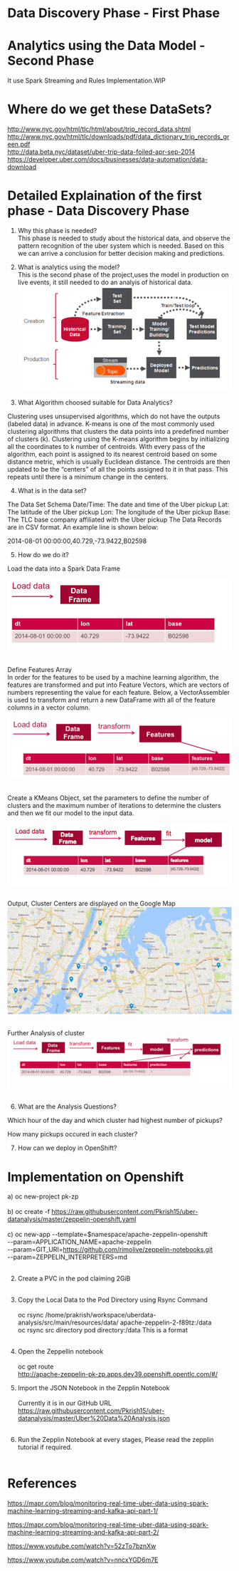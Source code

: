 # Data Discovery Phase  - First Phase
# Analytics using the Data Model - Second Phase 
It use Spark Streaming and Rules Implementation.WIP <br>
# Where do we get these DataSets? <br>
http://www.nyc.gov/html/tlc/html/about/trip_record_data.shtml <br>
http://www.nyc.gov/html/tlc/downloads/pdf/data_dictionary_trip_records_green.pdf <br>
http://data.beta.nyc/dataset/uber-trip-data-foiled-apr-sep-2014 <br>
https://developer.uber.com/docs/businesses/data-automation/data-download <br>


#  Detailed Explaination of the first phase - Data Discovery Phase

1) Why this phase is needed? <br>
   This phase is needed to study about the historical data, and observe the pattern recognition of the uber system which is needed. Based on this we can arrive a conclusion for better decision making and predictions.<br>
 
 2) What is analytics using the model? <br>
   This is the second phase of the project,uses the model in production on live events, it still needed to do an analyis of historical data. <br>
![alt text](https://github.com/Pkrish15/uber-datanalysis/blob/master/1.jpg)<br>

3) What Algorithm choosed suitable for Data Analytics? <br>

Clustering uses unsupervised algorithms, which do not have the outputs (labeled data) in advance. K-means is one of the most commonly used clustering algorithms that clusters the data points into a predefined number of clusters (k). Clustering using the K-means algorithm begins by initializing all the coordinates to k number of centroids. With every pass of the algorithm, each point is assigned to its nearest centroid based on some distance metric, which is usually Euclidean distance. The centroids are then updated to be the “centers” of all the points assigned to it in that pass. This repeats until there is a minimum change in the centers. <br>

4) What is in the data set? <br>

The Data Set Schema
Date/Time: The date and time of the Uber pickup
Lat: The latitude of the Uber pickup
Lon: The longitude of the Uber pickup
Base: The TLC base company affiliated with the Uber pickup
​​The Data Records are in CSV format. An example line is shown below:

2014-08-01 00:00:00,40.729,-73.9422,B02598 <br>

5) How do we do it? <br>

Load the data into a Spark Data Frame <br>

![alt text](https://github.com/Pkrish15/uber-datanalysis/blob/master/2.png)<br> <br>

Define Features Array <br>
In order for the features to be used by a machine learning algorithm, the features are transformed and put into Feature Vectors, which are vectors of numbers representing the value for each feature. Below, a VectorAssembler is used to transform and return a new DataFrame with all of the feature columns in a vector column. <br>

![alt text](https://github.com/Pkrish15/uber-datanalysis/blob/master/3.png)<br> <br>

Create a KMeans Object, set the parameters to define the number of clusters and the maximum number of iterations to determine the clusters and then we fit our model to the input data.

![alt text](https://github.com/Pkrish15/uber-datanalysis/blob/master/4.png)<br> <br>

Output, Cluster Centers are displayed on the Google Map <br>
![alt text](https://github.com/Pkrish15/uber-datanalysis/blob/master/5.png)<br> <br>

Further Analysis of cluster <br>
![alt text](https://github.com/Pkrish15/uber-datanalysis/blob/master/6.png)<br> <br>

6) What are the Analysis Questions? <br>

Which hour of the day and which cluster had highest number of pickups?<br>

How many pickups occured in each cluster? <br>

7) How can we deploy in OpenShift? <br>

# Implementation on Openshift <br>
   a) oc new-project pk-zp <br> <br>
   b) oc create -f https://raw.githubusercontent.com/Pkrish15/uber-datanalysis/master/zeppelin-openshift.yaml <br> <br>
   c) oc new-app --template=$namespace/apache-zeppelin-openshift \
    --param=APPLICATION_NAME=apache-zeppelin \
    --param=GIT_URI=https://github.com/rimolive/zeppelin-notebooks.git \
    --param=ZEPPELIN_INTERPRETERS=md       <br><br>
 
 2) Create a PVC in the pod claiming 2GiB <br><br>
 3) Copy the Local Data to the Pod Directory using Rsync Command <br><br>
     oc rsync /home/prakrish/workspace/uberdata-analysis/src/main/resources/data/  apache-zeppelin-2-f89tz:/data <br>
     oc rsync src directory pod directory:/data This is a format <br> <br>
 
 4) Open the Zeppellin notebook <br> <br>
    oc get route <br>
    http://apache-zeppelin-pk-zp.apps.dev39.openshift.opentlc.com/#/
    
 5) Import the JSON Notebook in the Zepplin Notebook <br> <br>
    Currently it is in our GitHub URL <br>
    https://raw.githubusercontent.com/Pkrish15/uber-datanalysis/master/Uber%20Data%20Analysis.json <br> <br>
    
 6) Run the Zepplin Notebook at every stages, Please read the zepplin tutorial if required. <br> <br>
 
 # References 
 https://mapr.com/blog/monitoring-real-time-uber-data-using-spark-machine-learning-streaming-and-kafka-api-part-1/ <br>
 
 https://mapr.com/blog/monitoring-real-time-uber-data-using-spark-machine-learning-streaming-and-kafka-api-part-2/ <br>
 
 https://www.youtube.com/watch?v=52zTo7bznXw <br>
 
 https://www.youtube.com/watch?v=nncxYGD6m7E <br>
 



















   
   
 
 
    
 
    
 
    
 
 

   


   
   
